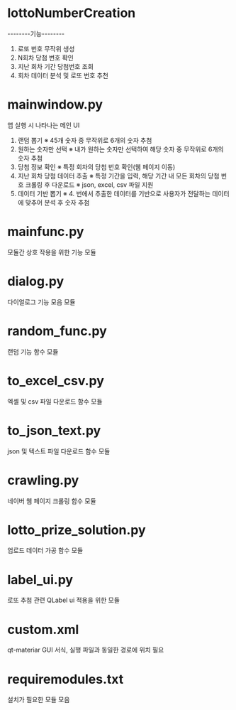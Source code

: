 # lottoNumberCreation
--------기능--------
1. 로또 번호 무작위 생성
2. N회차 당첨 번호 확인
3. 지난 회차 기간 당첨번호 조회
4. 회차 데이터 분석 및 로또 번호 추천

# mainwindow.py
앱 실행 시 나타나는 메인 UI

1. 랜덤 뽑기
   ※ 45개 숫자 중 무작위로 6개의 숫자 추첨
2. 원하는 숫자만 선택
   ※ 내가 원하는 숫자만 선택하여 해당 숫자 중 무작위로 6개의 숫자 추첨
3. 당첨 정보 확인
   ※ 특정 회차의 당첨 번호 확인(웹 페이지 이동)
4. 지난 회차 당첨 데이터 추출
   ※ 특정 기간을 입력, 해당 기간 내 모든 회차의 당첨 번호 크롤링 후 다운로드
   ※ json, excel, csv 파일 지원
5. 데이터 기반 뽑기
   ※ 4. 번에서 추출한 데이터를 기반으로 사용자가 전달하는 데이터에 맞추어 분석 후 숫자 추첨

# mainfunc.py
모듈간 상호 작용을 위한 기능 모듈

# dialog.py
다이얼로그 기능 모음 모듈

# random_func.py
랜덤 기능 함수 모듈

# to_excel_csv.py
엑셀 및 csv 파일 다운로드 함수 모듈

# to_json_text.py
json 및 텍스트 파일 다운로드 함수 모듈

# crawling.py
네이버 웹 페이지 크롤링 함수 모듈

# lotto_prize_solution.py
업로드 데이터 가공 함수 모듈

# label_ui.py
로또 추첨 관련 QLabel ui 적용을 위한 모듈

# custom.xml
qt-materiar GUI 서식, 실행 파일과 동일한 경로에 위치 필요

# requiremodules.txt
설치가 필요한 모듈 모음
